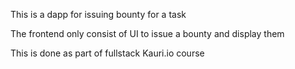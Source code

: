 <p>This is a dapp for issuing bounty for a task</p>
<p>The frontend only consist of UI to issue a bounty and display them</p>
<p>This is done as part of fullstack Kauri.io course</p>
